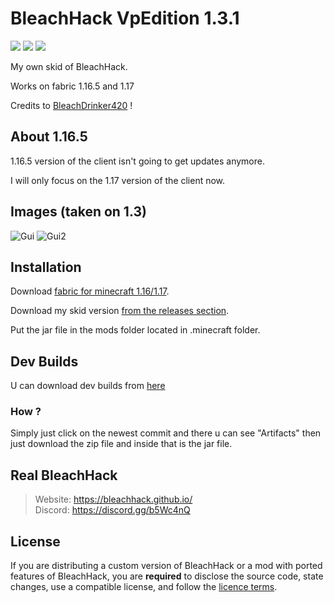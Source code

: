 
# BleachHack VpEdition 1.3.1
![](https://img.shields.io/tokei/lines/github/HerraVp/bleachhack-VpEdition?style=flat-square)
![](https://img.shields.io/github/last-commit/HerraVp/bleachhack-VpEdition?style=flat-square)
![](https://img.shields.io/badge/daily%20commit-maybeKEKW-red?style=flat-square)

My own skid of BleachHack.


Works on fabric 1.16.5 and 1.17

Credits to [BleachDrinker420](https://github.com/bleachdrinker420) ! 


## About 1.16.5
1.16.5 version of the client isn't going to get updates anymore.

I will only focus on the 1.17 version of the client now.



## Images (taken on 1.3)
![Gui](https://cdn.discordapp.com/attachments/817858592153010176/850085775458304060/java_nHiPKdHqI3.png)
![Gui2](https://cdn.discordapp.com/attachments/817858592153010176/850085771423776778/java_hM8mqZHNRK.png)


## Installation
Download [fabric for minecraft 1.16/1.17](https://fabricmc.net/use/).

Download my skid version [from the releases section](https://github.com/HerraVp/BleachHack-VpEdition/releases).

Put the jar file in the mods folder located in .minecraft folder.

## Dev Builds

U can download dev builds from [here](https://github.com/HerraVp/BleachHack-VpEdition/actions)

### How ? 
Simply just click on the newest commit and there u can see "Artifacts" then just download the zip file and inside that is the jar file.

## Real BleachHack
> Website: https://bleachhack.github.io/  
> Discord: https://discord.gg/b5Wc4nQ


## License

If you are distributing a custom version of BleachHack or a mod with ported features of BleachHack, you are **required** to disclose the source code, state changes, use a compatible license, and follow the [licence terms](https://github.com/BleachDrinker420/bleachhack-1.14/blob/master/LICENSE).
